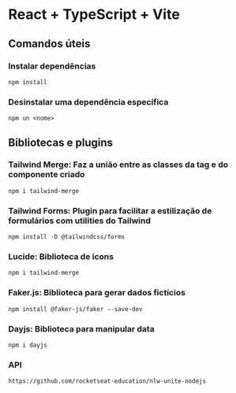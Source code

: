 # React + TypeScript + Vite

## Comandos úteis

### Instalar dependências
```
npm install
```

### Desinstalar uma dependência específica
```
npm un <nome>
```
## Bibliotecas e plugins

### Tailwind Merge: Faz a união entre as classes da tag e do componente criado
```
npm i tailwind-merge
```

### Tailwind Forms: Plugin para facilitar a estilização de formulários com utilities do Tailwind
```
npm install -D @tailwindcss/forms
```

### Lucide: Biblioteca de icons
```
npm i tailwind-merge
```

### Faker.js: Biblioteca para gerar dados fictícios
```
npm install @faker-js/faker --save-dev
```

### Dayjs: Biblioteca para manipular data
```
npm i dayjs
```

### API
```
https://github.com/rocketseat-education/nlw-unite-nodejs
```
